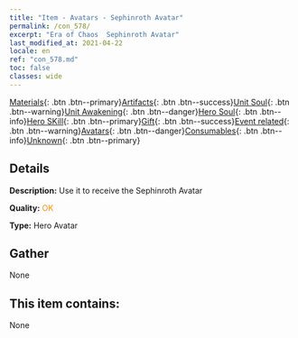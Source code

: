 ```yaml
---
title: "Item - Avatars - Sephinroth Avatar"
permalink: /con_578/
excerpt: "Era of Chaos  Sephinroth Avatar"
last_modified_at: 2021-04-22
locale: en
ref: "con_578.md"
toc: false
classes: wide
---
```

 [Materials](/Items/){: .btn .btn--primary}[Artifacts](/Items/Artifacts/){: .btn .btn--success}[Unit Soul](/Items/UnitSoul/){: .btn .btn--warning}[Unit Awakening](/Items/UnitAwakening/){: .btn .btn--danger}[Hero Soul](/Items/HeroSoul/){: .btn .btn--info}[Hero SKill](/Items/HeroSkill/){: .btn .btn--primary}[Gift](/Items/Gift/){: .btn .btn--success}[Event related](/Items/Events/){: .btn .btn--warning}[Avatars](/Items/Avatars/){: .btn .btn--danger}[Consumables](/Items/Consumables/){: .btn .btn--info}[Unknown](/Items/Unknown/){: .btn .btn--primary}

## Details
 **Description:** Use it to receive the Sephinroth Avatar

 **Quality:** <span style="color: #FF8C00">OK</span>

 **Type:** Hero Avatar

## Gather

  None

## This item contains:

  None

